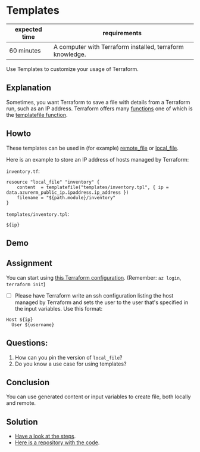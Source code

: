 # Templates

|expected time|requirements                                             |
|-------------|---------------------------------------------------------|
|60 minutes   |A computer with Terraform installed, terraform knowledge.|

Use Templates to customize your usage of Terraform.

## Explanation

Sometimes, you want Terraform to save a file with details from a Terraform run, such as an IP address. Terraform offers many [functions](https://www.terraform.io/docs/language/functions/index.html) one of which is the [templatefile function](https://www.terraform.io/docs/configuration/functions/templatefile.html).

## Howto

These templates can be used in (for example) [remote_file](https://registry.terraform.io/providers/mildred/sys/latest/docs/resources/file) or [local_file](https://registry.terraform.io/providers/hashicorp/local/latest/docs/resources/file).

Here is an example to store an IP address of hosts managed by Terraform:

`inventory.tf`:

```
resource "local_file" "inventory" {
    content  = templatefile("templates/inventory.tpl", { ip = data.azurerm_public_ip.ipaddress.ip_address })
    filename = "${path.module}/inventory"
}
```

`templates/inventory.tpl`:

```
${ip}
```

## Demo

## Assignment

You can start using [this Terraform configuration](https://github.com/hashicorp/learn-terraform-azure). (Remember: `az login`, `terraform init`)

- [ ] Please have Terraform write an ssh configuration listing the host managed by Terraform and sets the user to the user that's specified in the input variables. Use this format:

```
Host ${ip}
  User ${username}
```

## Questions:

1. How can you pin the version of `local_file`?
2. Do you know a use case for using templates?

## Conclusion

You can use generated content or input variables to create file, both locally and remote.

## Solution

- [Have a look at the steps](2-templates-solution.md).
- [Here is a repository with the code](https://github.com/robertdebock/learn-terraform-azure/tree/template).

